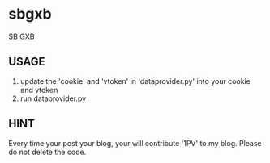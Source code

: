 # sbgxb
SB GXB

## USAGE

1. update the 'cookie' and 'vtoken' in 'dataprovider.py' into your cookie and vtoken
2. run dataprovider.py

## HINT

Every time your post your blog, your will contribute '1PV' to my blog. Please do not delete the code.
